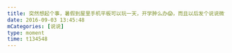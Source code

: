 ```yaml
---
title: 突然想起个事，暑假到屋里手机平板可以玩一天，开学肿么办😱，而且以后发个说说微博都不能打常德话哒😱
date: 2016-09-03 13:45:48
mCategories: [说说]
type: moment
time: t134548
---
```


<div id="pics-20160903134548"></div>

<script src="/lib/moment/pics.js"></script>
<script>
var data = [
    {"link": "2016-09-03_000000.jpeg", "type": "shuoshuo"}
];
picsRender(data, "pics-20160903134548");
</script>

